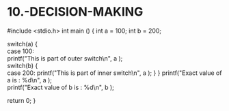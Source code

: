 # 10.-DECISION-MAKING
#include <stdio.h> 
  int main () 
{ 
      int a = 100;    int b = 200; 
  
   switch(a) {   
   case 100:  
         printf("This is part of outer switch\n", a );       
         switch(b) {            
         case 200: 
               printf("This is part of inner switch\n", a ); 
         }    } 
   printf("Exact value of a is : %d\n", a );   
   printf("Exact value of b is : %d\n", b ); 
  
   return 0; 
}

